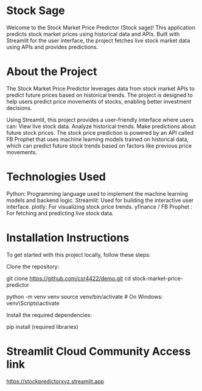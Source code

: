 # Stock Sage
Welcome to the Stock Market Price Predictor (Stock sage)! This application predicts stock market prices using historical data and APIs. Built with Streamlit for the user interface, the project fetches live stock market data using APIs and provides predictions.


# About the Project
The Stock Market Price Predictor leverages data from stock market APIs to predict future prices based on historical trends. The project is designed to help users predict price movements of stocks, enabling better investment decisions.

Using Streamlit, this project provides a user-friendly interface where users can:
View live stock data.
Analyze historical trends.
Make predictions about future stock prices.
The stock price prediction is powered by an API called FB Prophet that uses machine learning models trained on historical data, which can predict future stock trends based on factors like previous price movements.

# Technologies Used
Python: Programming language used to implement the machine learning models and backend logic.
Streamlit: Used for building the interactive user interface.
plotly: For visualizing stock price trends.
yfinance / FB Prophet : For fetching and predicting live stock data.

# Installation Instructions
To get started with this project locally, follow these steps:

Clone the repository:

git clone https://github.com/csr4422/demo.git
cd stock-market-price-predictor

python -m venv venv
source venv/bin/activate  # On Windows: venv\Scripts\activate

Install the required dependencies:

pip install (required libraries)

# Streamlit Cloud Community Access link
https://stockpredictorxyz.streamlit.app
